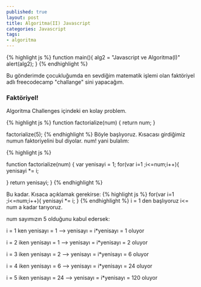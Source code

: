```yaml
---
published: true
layout: post
title: Algoritma(II) Javascript
categories: Javascript
tags: 
- algoritma
---
```

{% highlight js %}
function main(){
  alg2 = "Javascript ve Algoritma(I)"
  alert(alg2);
}
{% endhighlight %}

Bu gönderimde çocukluğumda en sevdiğim matematik işlemi olan faktöriyel adlı freecodecamp "challange" sini yapacağım.

### Faktöriyel!

Algoritma Challenges içindeki en kolay problem.

{% highlight js %}
function factorialize(num) {
  return num;
}

factorialize(5);
{% endhighlight %}
Böyle başlıyoruz. Kısacası girdiğimiz numun faktoriyelini bul diyolar. num! yani bulalım:

{% highlight js %}

function factorialize(num) {
  var yenisayi = 1;
  for(var i=1 ;i<=num;i++){
  yenisayi *= i;
  
  }
  return yenisayi;
}
{% endhighlight %}

Bu kadar. Kısaca açıklamak gerekirse:
{% highlight js %}
  for(var i=1 ;i<=num;i++){
  yenisayi *= i;
  }
{% endhighlight %}
i = 1 den başlıyoruz i<= num a kadar tarıyoruz.

num sayımızın 5 olduğunu kabul edersek:

i = 1 ken yenisayı = 1 --> yenisayı = i*yenisayı = 1 oluyor


i = 2 iken yenisayı = 1 --> yenisayı = i*yenisayı = 2 oluyor


i = 3 iken yenisayı = 2 --> yenisayı = i*yenisayı = 6 oluyor


i = 4 iken yenisayı = 6 --> yenisayı = i*yenisayı = 24 oluyor


i = 5 iken yenisayı = 24 --> yenisayı = i*yenisayı = 120 oluyor

